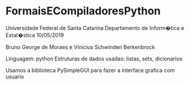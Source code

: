 # FormaisECompiladoresPython

Universidade Federal de Santa Catarina Departamento de Inform�tica e Estat�stica 10/05/2019

Bruno George de Moraes e Vinicius Schwinden Berkenbrock 

Linguagem: python 
Estruturas de dados usadas: listas, sets, dicionarios

Usamos a biblioteca PySimpleGUI para fazer a interface grafica com usuario